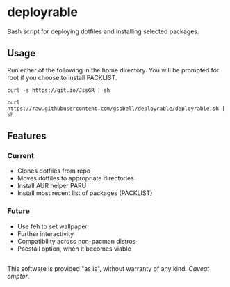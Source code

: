 # deployrable
Bash script for deploying dotfiles and installing selected packages.

## Usage
Run either of the following in the home directory.
You will be prompted for root if you choose to install PACKLIST.

```shell
curl -s https://git.io/JssGR | sh
```

```shell
curl https://raw.githubusercontent.com/gsobell/deployrable/deployrable.sh | sh
```
## Features

### Current
- Clones dotfiles from repo
- Moves dotfiles to appropriate directories
- Install AUR helper PARU
- Install most recent list of packages (PACKLIST)

### Future
- Use feh to set wallpaper
- Further interactivity
- Compatibility across non-pacman distros
- Pacstall option, when it becomes viable

##
This software is provided "as is", without warranty of any kind. *Caveat emptor*.
